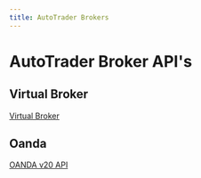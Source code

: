 ```yaml
---
title: AutoTrader Brokers
---
```


# AutoTrader Broker API's



## Virtual Broker
[Virtual Broker](virtual-broker)


## Oanda
[OANDA v20 API](oanda)
